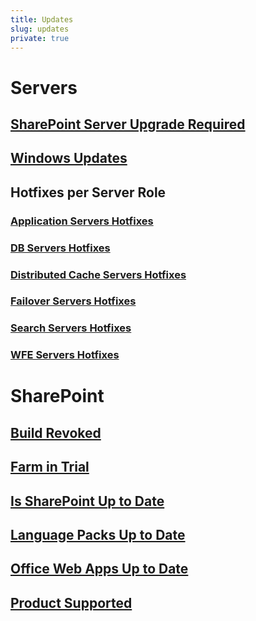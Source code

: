 ```yaml
---
title: Updates
slug: updates
private: true
---
```


# Servers
## [SharePoint Server Upgrade Required](sharepoint-server-upgrade-required.md)
## [Windows Updates](windows-updates.md)
## Hotfixes per Server Role
### [Application Servers Hotfixes](application-servers.md)
### [DB Servers Hotfixes](db-servers.md)
### [Distributed Cache Servers Hotfixes](distributed-cache-servers.md)
### [Failover Servers Hotfixes](failover-servers.md)
### [Search Servers Hotfixes](search-servers.md)
### [WFE Servers Hotfixes](wfe-servers.md)


# SharePoint
## [Build Revoked](build-revoked.md)
## [Farm in Trial](farm-in-trial.md)
## [Is SharePoint Up to Date](is-sharepoint-up-to-date.md)
## [Language Packs Up to Date](language-packs-up-to-date.md)
## [Office Web Apps Up to Date](office-web-apps-up-to-date.md)
## [Product Supported](product-supported.md)